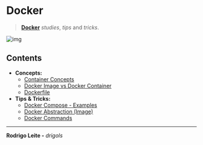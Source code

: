 # Docker

> **[Docker](https://www.docker.com/)** *studies*, *tips* and *tricks*.

![img](res/logo.gif)  

## Contents

 - **Concepts:**
   - [Container Concepts](modules/container-concepts.md)
   - [Docker Image vs Docker Container](modules/image-vs-container.md)
   - [Dockerfile](modules/my-dockerfile.md)
 - **Tips & Tricks:**
   - [Docker Compose - Examples](modules/docker-compose-examples.md)
   - [Docker Abstraction (Image)](modules/docker-ab.md)
   - [Docker Commands](modules/docker-commands.md)

---

**Rodrigo Leite -** *drigols*
